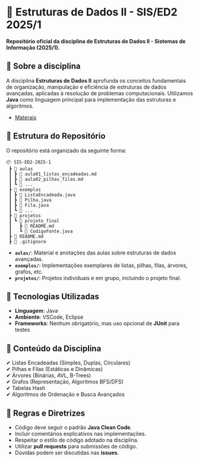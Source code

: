 # 📌 Estruturas de Dados II - SIS/ED2 2025/1

**Repositório oficial da disciplina de Estruturas de Dados II - Sistemas de Informação (2025/1).**

## 📖 Sobre a disciplina

A disciplina **Estruturas de Dados II** aprofunda os conceitos fundamentais de organização, manipulação e eficiência de estruturas de dados avançadas, aplicadas à resolução de problemas computacionais. Utilizamos **Java** como linguagem principal para implementação das estruturas e algoritmos.

- [Materais](https://drive.google.com/drive/folders/1nWGAhFoNkHr4mz2FNuFWYuESSY_GbG8W?usp=drive_link)

## 📂 Estrutura do Repositório

O repositório está organizado da seguinte forma:

```
📦 SIS-ED2-2025-1
 ┣ 📂 aulas
 ┃ ┣ 📜 aula01_listas_encadeadas.md
 ┃ ┣ 📜 aula02_pilhas_filas.md
 ┃ ┗ 📜 ...
 ┣ 📂 exemplos
 ┃ ┣ 📜 ListaEncadeada.java
 ┃ ┣ 📜 Pilha.java
 ┃ ┣ 📜 Fila.java
 ┃ ┗ 📜 ...
 ┣ 📂 projetos
 ┃ ┗ 📂 projeto_final
 ┃   ┣ 📜 README.md
 ┃   ┗ 📜 CodigoFonte.java
 ┣ 📜 README.md
 ┣ 📜 .gitignore
```

- **`aulas/`**: Material e anotações das aulas sobre estruturas de dados avançadas.
- **`exemplos/`**: Implementações exemplares de listas, pilhas, filas, árvores, grafos, etc.
- **`projetos/`**: Projetos individuais e em grupo, incluindo o projeto final.

## 🔧 Tecnologias Utilizadas

- **Linguagem**: Java  
- **Ambiente**: VSCode, Eclipse
- **Frameworks**: Nenhum obrigatório, mas uso opcional de **JUnit** para testes  

## 📌 Conteúdo da Disciplina

✔ Listas Encadeadas (Simples, Duplas, Circulares)  
✔ Pilhas e Filas (Estáticas e Dinâmicas)  
✔ Árvores (Binárias, AVL, B-Trees)  
✔ Grafos (Representação, Algoritmos BFS/DFS)  
✔ Tabelas Hash  
✔ Algoritmos de Ordenação e Busca Avançados  


## 📌 Regras e Diretrizes

- Código deve seguir o padrão **Java Clean Code**.
- Incluir comentários explicativos nas implementações.
- Respeitar o estilo de código adotado na disciplina.
- Utilizar **pull requests** para submissões de código.
- Dúvidas podem ser discutidas nas **issues**.

